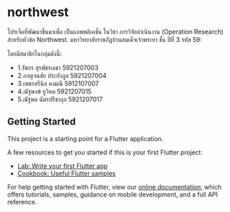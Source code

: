 # northwest

โปรเจ็คที่พัฒนาขึ้นมาเพื่อ เป็นแอพพลิเคชั่น ในวิชา การวิจัยดำเนินงาน (Operation Research) สำหรับหัวข้อ Northwest.
มหาวิทยาลัยราชภัฏบ้านสมเด็จเจ้าพระยา ชั้น ปีที่ 3 รหัส 59:

โดยมีสมาชิกในกลุ่มดังนี้:
- 1.รัชกร สุรพัชรเดชา 5921207003
- 2.กาญจนชัย ประทังกูล 5921207004
- 3.เพชรศรีนิล คงมณี 5912107007
- 4.ณัฐพงษ์ ยูวิหค 5921207015
- 5.ณัฐพล ฉัตรปรีชากุล 5921207017

## Getting Started

This project is a starting point for a Flutter application.

A few resources to get you started if this is your first Flutter project:

- [Lab: Write your first Flutter app](https://flutter.io/docs/get-started/codelab)
- [Cookbook: Useful Flutter samples](https://flutter.io/docs/cookbook)

For help getting started with Flutter, view our 
[online documentation](https://flutter.io/docs), which offers tutorials, 
samples, guidance on mobile development, and a full API reference.
